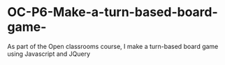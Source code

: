 # OC-P6-Make-a-turn-based-board-game-
As part of the Open classrooms course, I make a turn-based board game using Javascript and JQuery
